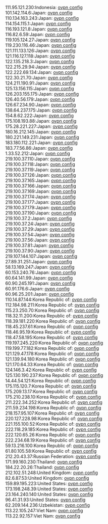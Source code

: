 111.95.121.230:Indonesia: [ovpn config](vpn/111_95_121_230.ovpn)  
101.142.114.6:Japan: [ovpn config](vpn/101_142_114_6.ovpn)  
110.134.163.243:Japan: [ovpn config](vpn/110_134_163_243.ovpn)  
114.154.115.1:Japan: [ovpn config](vpn/114_154_115_1.ovpn)  
116.193.121.8:Japan: [ovpn config](vpn/116_193_121_8.ovpn)  
116.82.6.59:Japan: [ovpn config](vpn/116_82_6_59.ovpn)  
119.105.124.27:Japan: [ovpn config](vpn/119_105_124_27.ovpn)  
119.230.116.46:Japan: [ovpn config](vpn/119_230_116_46.ovpn)  
121.111.133.126:Japan: [ovpn config](vpn/121_111_133_126.ovpn)  
121.116.127.118:Japan: [ovpn config](vpn/121_116_127_118.ovpn)  
122.135.218.3:Japan: [ovpn config](vpn/122_135_218_3.ovpn)  
122.215.29.94:Japan: [ovpn config](vpn/122_215_29_94.ovpn)  
122.222.69.134:Japan: [ovpn config](vpn/122_222_69_134.ovpn)  
122.30.21.70:Japan: [ovpn config](vpn/122_30_21_70.ovpn)  
124.211.190.91:Japan: [ovpn config](vpn/124_211_190_91.ovpn)  
125.13.156.115:Japan: [ovpn config](vpn/125_13_156_115.ovpn)  
126.203.155.175:Japan: [ovpn config](vpn/126_203_155_175.ovpn)  
126.40.56.179:Japan: [ovpn config](vpn/126_40_56_179.ovpn)  
126.67.234.90:Japan: [ovpn config](vpn/126_67_234_90.ovpn)  
138.64.237.175:Japan: [ovpn config](vpn/138_64_237_175.ovpn)  
154.8.62.222:Japan: [ovpn config](vpn/154_8_62_222.ovpn)  
175.108.193.88:Japan: [ovpn config](vpn/175_108_193_88.ovpn)  
175.28.221.227:Japan: [ovpn config](vpn/175_28_221_227.ovpn)  
180.16.212.145:Japan: [ovpn config](vpn/180_16_212_145.ovpn)  
180.221.149.231:Japan: [ovpn config](vpn/180_221_149_231.ovpn)  
183.180.112.221:Japan: [ovpn config](vpn/183_180_112_221.ovpn)  
183.77.56.86:Japan: [ovpn config](vpn/183_77_56_86.ovpn)  
1.33.52.212:Japan: [ovpn config](vpn/1_33_52_212.ovpn)  
219.100.37.110:Japan: [ovpn config](vpn/219_100_37_110.ovpn)  
219.100.37.118:Japan: [ovpn config](vpn/219_100_37_118.ovpn)  
219.100.37.119:Japan: [ovpn config](vpn/219_100_37_119.ovpn)  
219.100.37.126:Japan: [ovpn config](vpn/219_100_37_126.ovpn)  
219.100.37.165:Japan: [ovpn config](vpn/219_100_37_165.ovpn)  
219.100.37.166:Japan: [ovpn config](vpn/219_100_37_166.ovpn)  
219.100.37.169:Japan: [ovpn config](vpn/219_100_37_169.ovpn)  
219.100.37.174:Japan: [ovpn config](vpn/219_100_37_174.ovpn)  
219.100.37.177:Japan: [ovpn config](vpn/219_100_37_177.ovpn)  
219.100.37.179:Japan: [ovpn config](vpn/219_100_37_179.ovpn)  
219.100.37.190:Japan: [ovpn config](vpn/219_100_37_190.ovpn)  
219.100.37.2:Japan: [ovpn config](vpn/219_100_37_2.ovpn)  
219.100.37.24:Japan: [ovpn config](vpn/219_100_37_24.ovpn)  
219.100.37.29:Japan: [ovpn config](vpn/219_100_37_29.ovpn)  
219.100.37.54:Japan: [ovpn config](vpn/219_100_37_54.ovpn)  
219.100.37.56:Japan: [ovpn config](vpn/219_100_37_56.ovpn)  
219.100.37.81:Japan: [ovpn config](vpn/219_100_37_81.ovpn)  
219.100.37.90:Japan: [ovpn config](vpn/219_100_37_90.ovpn)  
219.107.144.107:Japan: [ovpn config](vpn/219_107_144_107.ovpn)  
27.89.31.251:Japan: [ovpn config](vpn/27_89_31_251.ovpn)  
58.13.169.247:Japan: [ovpn config](vpn/58_13_169_247.ovpn)  
60.153.240.76:Japan: [ovpn config](vpn/60_153_240_76.ovpn)  
60.64.141.99:Japan: [ovpn config](vpn/60_64_141_99.ovpn)  
60.90.245.191:Japan: [ovpn config](vpn/60_90_245_191.ovpn)  
60.91.176.6:Japan: [ovpn config](vpn/60_91_176_6.ovpn)  
60.96.25.201:Japan: [ovpn config](vpn/60_96_25_201.ovpn)  
110.14.87.144:Korea Republic of: [ovpn config](vpn/110_14_87_144.ovpn)  
112.184.98.211:Korea Republic of: [ovpn config](vpn/112_184_98_211.ovpn)  
115.23.250.70:Korea Republic of: [ovpn config](vpn/115_23_250_70.ovpn)  
118.32.11.200:Korea Republic of: [ovpn config](vpn/118_32_11_200.ovpn)  
118.39.181.220:Korea Republic of: [ovpn config](vpn/118_39_181_220.ovpn)  
118.45.237.61:Korea Republic of: [ovpn config](vpn/118_45_237_61.ovpn)  
118.46.95.19:Korea Republic of: [ovpn config](vpn/118_46_95_19.ovpn)  
118.47.58.195:Korea Republic of: [ovpn config](vpn/118_47_58_195.ovpn)  
119.197.245.220:Korea Republic of: [ovpn config](vpn/119_197_245_220.ovpn)  
119.199.77.182:Korea Republic of: [ovpn config](vpn/119_199_77_182.ovpn)  
121.129.47.178:Korea Republic of: [ovpn config](vpn/121_129_47_178.ovpn)  
121.139.94.180:Korea Republic of: [ovpn config](vpn/121_139_94_180.ovpn)  
121.170.64.33:Korea Republic of: [ovpn config](vpn/121_170_64_33.ovpn)  
124.146.3.42:Korea Republic of: [ovpn config](vpn/124_146_3_42.ovpn)  
125.130.190.237:Korea Republic of: [ovpn config](vpn/125_130_190_237.ovpn)  
14.44.54.121:Korea Republic of: [ovpn config](vpn/14_44_54_121.ovpn)  
175.115.120.7:Korea Republic of: [ovpn config](vpn/175_115_120_7.ovpn)  
175.209.13.17:Korea Republic of: [ovpn config](vpn/175_209_13_17.ovpn)  
175.210.238.10:Korea Republic of: [ovpn config](vpn/175_210_238_10.ovpn)  
211.222.34.252:Korea Republic of: [ovpn config](vpn/211_222_34_252.ovpn)  
211.59.234.198:Korea Republic of: [ovpn config](vpn/211_59_234_198.ovpn)  
218.157.95.107:Korea Republic of: [ovpn config](vpn/218_157_95_107.ovpn)  
220.127.228.98:Korea Republic of: [ovpn config](vpn/220_127_228_98.ovpn)  
221.155.100.52:Korea Republic of: [ovpn config](vpn/221_155_100_52.ovpn)  
222.118.29.185:Korea Republic of: [ovpn config](vpn/222_118_29_185.ovpn)  
222.120.65.26:Korea Republic of: [ovpn config](vpn/222_120_65_26.ovpn)  
222.234.68.19:Korea Republic of: [ovpn config](vpn/222_234_68_19.ovpn)  
59.13.216.100:Korea Republic of: [ovpn config](vpn/59_13_216_100.ovpn)  
61.80.105.58:Korea Republic of: [ovpn config](vpn/61_80_105_58.ovpn)  
212.20.43.37:Russian Federation: [ovpn config](vpn/212_20_43_37.ovpn)  
171.99.160.230:Thailand: [ovpn config](vpn/171_99_160_230.ovpn)  
184.22.20.26:Thailand: [ovpn config](vpn/184_22_20_26.ovpn)  
212.102.51.248:United Kingdom: [ovpn config](vpn/212_102_51_248.ovpn)  
82.6.87.53:United Kingdom: [ovpn config](vpn/82_6_87_53.ovpn)  
159.89.195.223:United States: [ovpn config](vpn/159_89_195_223.ovpn)  
173.198.248.39:United States: [ovpn config](vpn/173_198_248_39.ovpn)  
23.164.240.140:United States: [ovpn config](vpn/23_164_240_140.ovpn)  
96.41.31.93:United States: [ovpn config](vpn/96_41_31_93.ovpn)  
62.209.144.236:Uzbekistan: [ovpn config](vpn/62_209_144_236.ovpn)  
113.22.105.247:Viet Nam: [ovpn config](vpn/113_22_105_247.ovpn)  
113.22.92.157:Viet Nam: [ovpn config](vpn/113_22_92_157.ovpn)  
